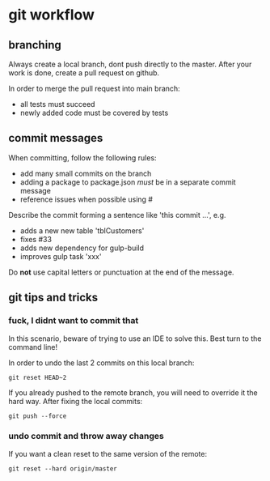 # git workflow
## branching
Always create a local branch, dont push directly to the master. After your work is done, create a pull request on github. 

In order to merge the pull request into main branch:

- all tests must succeed 
- newly added code must be covered by tests

## commit messages
When committing, follow the following rules:

- add many small commits on the branch
- adding a package to package.json *must* be in a separate commit message
- reference issues when possible using #

Describe the commit forming a sentence like 'this commit ...', e.g.

- adds a new new table 'tblCustomers'
- fixes #33
- adds new dependency for gulp-build
- improves gulp task 'xxx'

Do **not** use capital letters or punctuation at the end of the message.

## git tips and tricks
### fuck, I didnt want to commit that
In this scenario, beware of trying to use an IDE to solve this. Best turn to the command line! 

In order to undo the last 2 commits on this local branch:

    git reset HEAD~2

If you already pushed to the remote branch, you will need to override it the hard way. After fixing the local commits:

    git push --force
 
### undo commit and throw away changes
If you want a clean reset to the same version of the remote:

    git reset --hard origin/master
